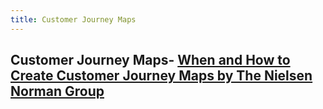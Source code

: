 ```yaml
---
title: Customer Journey Maps
---
```

## Customer Journey Maps- [When and How to Create Customer Journey Maps by The Nielsen Norman Group](https://www.nngroup.com/articles/customer-journey-mapping/)
